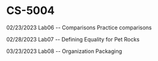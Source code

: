# CS-5004
02/23/2023 Lab06 -- Comparisons Practice comparisons

02/28/2023 Lab07 -- Defining Equality for Pet Rocks

03/23/2023 Lab08 -- Organization Packaging

